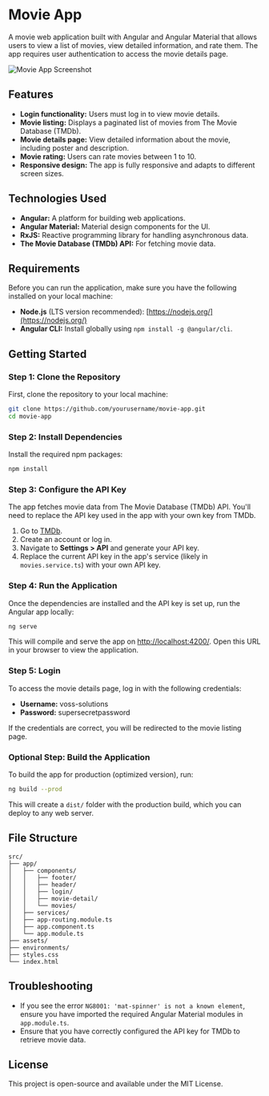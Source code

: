 # Movie App

A movie web application built with Angular and Angular Material that allows users to view a list of movies, view detailed information, and rate them. The app requires user authentication to access the movie details page.

![Movie App Screenshot](/assets/login.png)


## Features
- **Login functionality:** Users must log in to view movie details.
- **Movie listing:** Displays a paginated list of movies from The Movie Database (TMDb).
- **Movie details page:** View detailed information about the movie, including poster and description.
- **Movie rating:** Users can rate movies between 1 to 10.
- **Responsive design:** The app is fully responsive and adapts to different screen sizes.

## Technologies Used
- **Angular:** A platform for building web applications.
- **Angular Material:** Material design components for the UI.
- **RxJS:** Reactive programming library for handling asynchronous data.
- **The Movie Database (TMDb) API:** For fetching movie data.

## Requirements
Before you can run the application, make sure you have the following installed on your local machine:
- **Node.js** (LTS version recommended): [https://nodejs.org/](https://nodejs.org/)
- **Angular CLI:** Install globally using `npm install -g @angular/cli`.

## Getting Started

### Step 1: Clone the Repository
First, clone the repository to your local machine:
```bash
git clone https://github.com/yourusername/movie-app.git
cd movie-app
```

### Step 2: Install Dependencies
Install the required npm packages:
```bash
npm install
```

### Step 3: Configure the API Key
The app fetches movie data from The Movie Database (TMDb) API. You'll need to replace the API key used in the app with your own key from TMDb.
1. Go to [TMDb](https://www.themoviedb.org/).
2. Create an account or log in.
3. Navigate to **Settings > API** and generate your API key.
4. Replace the current API key in the app's service (likely in `movies.service.ts`) with your own API key.

### Step 4: Run the Application
Once the dependencies are installed and the API key is set up, run the Angular app locally:
```bash
ng serve
```
This will compile and serve the app on [http://localhost:4200/](http://localhost:4200/). Open this URL in your browser to view the application.

### Step 5: Login
To access the movie details page, log in with the following credentials:
- **Username:** voss-solutions
- **Password:** supersecretpassword

If the credentials are correct, you will be redirected to the movie listing page.

### Optional Step: Build the Application
To build the app for production (optimized version), run:
```bash
ng build --prod
```
This will create a `dist/` folder with the production build, which you can deploy to any web server.

## File Structure
```
src/
├── app/
│   ├── components/
│   │   ├── footer/
│   │   ├── header/
│   │   ├── login/
│   │   ├── movie-detail/
│   │   └── movies/
│   ├── services/
│   ├── app-routing.module.ts
│   ├── app.component.ts
│   └── app.module.ts
├── assets/
├── environments/
├── styles.css
└── index.html
```

## Troubleshooting
- If you see the error `NG8001: 'mat-spinner' is not a known element`, ensure you have imported the required Angular Material modules in `app.module.ts`.
- Ensure that you have correctly configured the API key for TMDb to retrieve movie data.

## License
This project is open-source and available under the MIT License.

